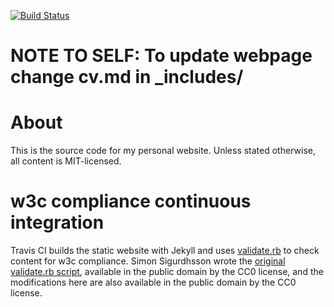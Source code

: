 [![Build Status](https://travis-ci.org/pinardemetci/pinardemetci.github.io.svg?branch=master)](https://travis-ci.org/pinardemetci/pinardemetci.github.io)

# NOTE TO SELF: To update webpage change cv.md in _includes/

# About
This is the source code for my personal website.
Unless stated otherwise, all content is MIT-licensed.

# w3c compliance continuous integration
Travis CI builds the static website with Jekyll and uses
[validate.rb](validate.rb) to check content for w3c compliance.
Simon Sigurdhsson wrote the
[original validate.rb script](https://github.com/urdh/blog/blob/gh-pages/validate.rb),
available in the public domain by the CC0 license,
and the modifications here are also available in the public domain
by the CC0 license.
